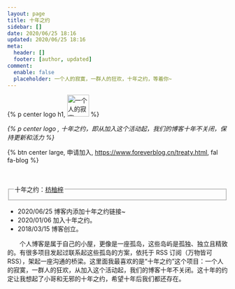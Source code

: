 ```yaml
---
layout: page
title: 十年之约
sidebar: []
date: 2020/06/25 18:16
updated: 2020/06/25 18:16
meta:
  header: []
  footer: [author, updated]
comment:
  enable: false
  placeholder: 一个人的寂寞，一群人的狂欢，十年之约，等着你~
---
```



{% p center logo h1, <img no-lazy class="inline" title="一个人的寂寞，一群人的狂欢" src="https://img.foreverblog.cn/logo_en_default.png" style="width:auto;height:50px;"> %}


*{% p center logo , 十年之约，即从加入这个活动起，我们的博客十年不关闭，保持更新和活力 %}*


{% btn center large, 申请加入, https://www.foreverblog.cn/treaty.html, fal fa-blog %}


<br>
<br>

<div>
    <fieldset class="elem-field field-title">
        <legend >十年之约：<a href="https://www.foreverblog.cn/blog/1022.html">枋柚梓</a></legend>
    </fieldset>
    <ul class="timeline">
        <li class="timeline-item">
            <i class="fal fa-glass-cheers timeline-axis"></i>
            <div class="timeline-content timeline-content-text">
                <div class="timeline-title">2020/06/25 博客内添加十年之约链接~ </div>
            </div>
        </li>
        <li class="timeline-item">
            <i class="fal fa-bow-arrow timeline-axis"></i>
            <div class="timeline-content timeline-content-text">
                <div class="timeline-title">2020/01/06 加入十年之约。</div>
            </div>
        </li>
        <li class="timeline-item">
            <i class="fal fa-narwhal timeline-axis"></i>
            <div class="timeline-content timeline-content-text">
                <div class="timeline-title">2018/03/15 博客创立。</div>
            </div>
        </li>
    </ul>
</div>

&emsp;&emsp;个人博客是属于自己的小屋，更像是一座孤岛，这些岛屿是孤独、独立且精致的。有很多项目发起过联系起这些孤岛的方案，依托于 RSS 订阅（万物皆可 RSS），架起一座沟通的桥梁。这里面我最喜欢的是“十年之约”这个项目：一个人的寂寞，一群人的狂欢，从加入这个活动起，我们的博客十年不关闭。这十年的约定让我想起了小哥和无邪的十年之约，希望十年后我们都还存在。
